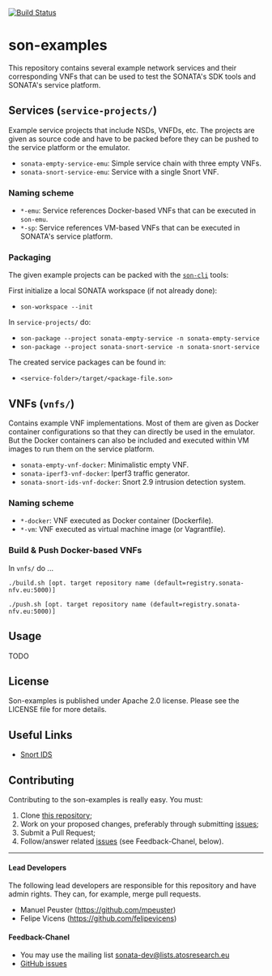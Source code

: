 [![Build Status](http://jenkins.sonata-nfv.eu/buildStatus/icon?job=son-examples)](http://jenkins.sonata-nfv.eu/job/son-examples)

# son-examples

This repository contains several example network services and their corresponding VNFs that can be used to test the SONATA's SDK tools and SONATA's service platform.

## Services (`service-projects/`)

Example service projects that include NSDs, VNFDs, etc. The projects are given as source code and have to be packed before they can be pushed to the service platform or the emulator.

* `sonata-empty-service-emu`: Simple service chain with three empty VNFs.
* `sonata-snort-service-emu`: Service with a single Snort VNF.

### Naming scheme

* `*-emu`: Service references Docker-based VNFs that can be executed in `son-emu`.
* `*-sp`: Service references VM-based VNFs that can be executed in SONATA's service platform.

### Packaging

The given example projects can be packed with the [`son-cli`](https://github.com/sonata-nfv/son-cli) tools:

First initialize a local SONATA workspace (if not already done):

* `son-workspace --init`

In `service-projects/` do:

* `son-package --project sonata-empty-service -n sonata-empty-service`
* `son-package --project sonata-snort-service -n sonata-snort-service`

The created service packages can be found in:

* `<service-folder>/target/<package-file.son>`


## VNFs (`vnfs/`)

Contains example VNF implementations. Most of them are given as Docker container configurations so that they can directly be used in the emulator. But the Docker containers can also be included and executed within VM images to run them on the service platform.

* `sonata-empty-vnf-docker`: Minimalistic empty VNF.
* `sonata-iperf3-vnf-docker`: Iperf3 traffic generator.
* `sonata-snort-ids-vnf-docker`: Snort 2.9 intrusion detection system.

### Naming scheme

* `*-docker`: VNF executed as Docker container (Dockerfile).
* `*-vm`: VNF executed as virtual machine image (or Vagrantfile).

### Build & Push Docker-based VNFs

In `vnfs/` do ...

```
./build.sh [opt. target repository name (default=registry.sonata-nfv.eu:5000)]

./push.sh [opt. target repository name (default=registry.sonata-nfv.eu:5000)]
```

## Usage

TODO

## License

Son-examples is published under Apache 2.0 license. Please see the LICENSE file for more details.

## Useful Links

* [Snort IDS](https://www.snort.org)

## Contributing
Contributing to the son-examples is really easy. You must:

1. Clone [this repository](http://github.com/sonata-nfv/son-examples);
2. Work on your proposed changes, preferably through submitting [issues](https://github.com/sonata-nfv/son-examples/issues);
3. Submit a Pull Request;
4. Follow/answer related [issues](https://github.com/sonata-nfv/son-examples/issues) (see Feedback-Chanel, below).

---
#### Lead Developers

The following lead developers are responsible for this repository and have admin rights. They can, for example, merge pull requests.

* Manuel Peuster (https://github.com/mpeuster)
* Felipe Vicens (https://github.com/felipevicens)


#### Feedback-Chanel

* You may use the mailing list [sonata-dev@lists.atosresearch.eu](mailto:sonata-dev@lists.atosresearch.eu)
* [GitHub issues](https://github.com/sonata-nfv/son-examples/issues)

